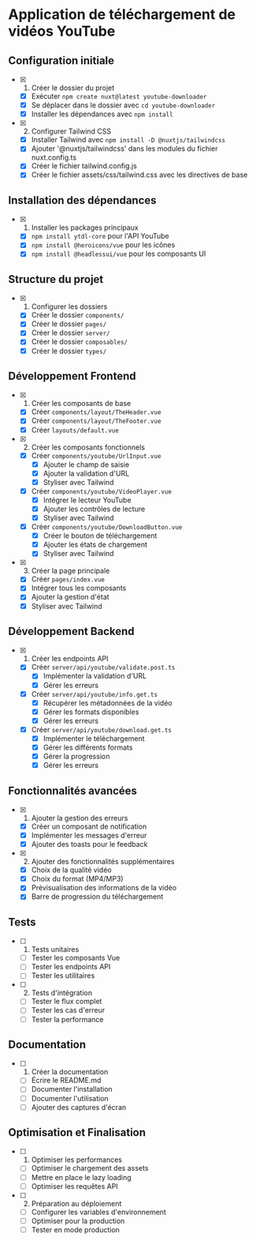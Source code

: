 # Application de téléchargement de vidéos YouTube

## Configuration initiale
- [x] 1. Créer le dossier du projet
  - [x] Exécuter `npm create nuxt@latest youtube-downloader`
  - [x] Se déplacer dans le dossier avec `cd youtube-downloader`
  - [x] Installer les dépendances avec `npm install`

- [x] 2. Configurer Tailwind CSS
  - [x] Installer Tailwind avec `npm install -D @nuxtjs/tailwindcss`
  - [x] Ajouter '@nuxtjs/tailwindcss' dans les modules du fichier nuxt.config.ts
  - [x] Créer le fichier tailwind.config.js
  - [x] Créer le fichier assets/css/tailwind.css avec les directives de base

## Installation des dépendances
- [x] 1. Installer les packages principaux
  - [x] `npm install ytdl-core` pour l'API YouTube
  - [x] `npm install @heroicons/vue` pour les icônes
  - [x] `npm install @headlessui/vue` pour les composants UI

## Structure du projet
- [x] 1. Configurer les dossiers
  - [x] Créer le dossier `components/`
  - [x] Créer le dossier `pages/`
  - [x] Créer le dossier `server/`
  - [x] Créer le dossier `composables/`
  - [x] Créer le dossier `types/`

## Développement Frontend
- [x] 1. Créer les composants de base
  - [x] Créer `components/layout/TheHeader.vue`
  - [x] Créer `components/layout/TheFooter.vue`
  - [x] Créer `layouts/default.vue`

- [x] 2. Créer les composants fonctionnels
  - [x] Créer `components/youtube/UrlInput.vue`
    - [x] Ajouter le champ de saisie
    - [x] Ajouter la validation d'URL
    - [x] Styliser avec Tailwind
  
  - [x] Créer `components/youtube/VideoPlayer.vue`
    - [x] Intégrer le lecteur YouTube
    - [x] Ajouter les contrôles de lecture
    - [x] Styliser avec Tailwind
  
  - [x] Créer `components/youtube/DownloadButton.vue`
    - [x] Créer le bouton de téléchargement
    - [x] Ajouter les états de chargement
    - [x] Styliser avec Tailwind

- [x] 3. Créer la page principale
  - [x] Créer `pages/index.vue`
  - [x] Intégrer tous les composants
  - [x] Ajouter la gestion d'état
  - [x] Styliser avec Tailwind

## Développement Backend
- [x] 1. Créer les endpoints API
  - [x] Créer `server/api/youtube/validate.post.ts`
    - [x] Implémenter la validation d'URL
    - [x] Gérer les erreurs

  - [x] Créer `server/api/youtube/info.get.ts`
    - [x] Récupérer les métadonnées de la vidéo
    - [x] Gérer les formats disponibles
    - [x] Gérer les erreurs

  - [x] Créer `server/api/youtube/download.get.ts`
    - [x] Implémenter le téléchargement
    - [x] Gérer les différents formats
    - [x] Gérer la progression
    - [x] Gérer les erreurs

## Fonctionnalités avancées
- [x] 1. Ajouter la gestion des erreurs
  - [x] Créer un composant de notification
  - [x] Implémenter les messages d'erreur
  - [x] Ajouter des toasts pour le feedback

- [x] 2. Ajouter des fonctionnalités supplémentaires
  - [x] Choix de la qualité vidéo
  - [x] Choix du format (MP4/MP3)
  - [x] Prévisualisation des informations de la vidéo
  - [x] Barre de progression du téléchargement

## Tests
- [ ] 1. Tests unitaires
  - [ ] Tester les composants Vue
  - [ ] Tester les endpoints API
  - [ ] Tester les utilitaires

- [ ] 2. Tests d'intégration
  - [ ] Tester le flux complet
  - [ ] Tester les cas d'erreur
  - [ ] Tester la performance

## Documentation
- [ ] 1. Créer la documentation
  - [ ] Écrire le README.md
  - [ ] Documenter l'installation
  - [ ] Documenter l'utilisation
  - [ ] Ajouter des captures d'écran

## Optimisation et Finalisation
- [ ] 1. Optimiser les performances
  - [ ] Optimiser le chargement des assets
  - [ ] Mettre en place le lazy loading
  - [ ] Optimiser les requêtes API

- [ ] 2. Préparation au déploiement
  - [ ] Configurer les variables d'environnement
  - [ ] Optimiser pour la production
  - [ ] Tester en mode production
